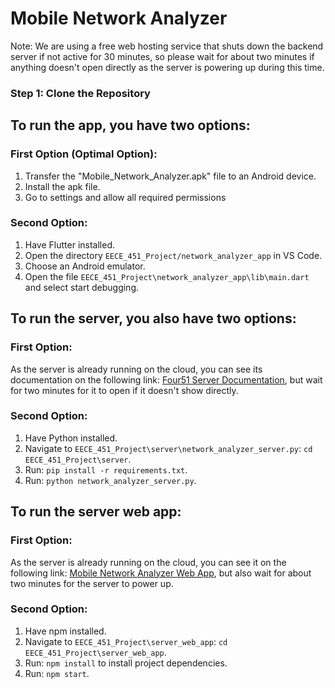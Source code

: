 # Mobile Network Analyzer

Note: We are using a free web hosting service that shuts down the backend server if not active for 30 minutes, so please wait for about two minutes if anything doesn't open directly as the server is powering up during this time.

### Step 1: Clone the Repository

## To run the app, you have two options:

### First Option (Optimal Option):
1. Transfer the "Mobile_Network_Analyzer.apk" file to an Android device.
2. Install the apk file.
3. Go to settings and allow all required permissions

### Second Option:
1. Have Flutter installed.
2. Open the directory `EECE_451_Project/network_analyzer_app` in VS Code.
3. Choose an Android emulator.
4. Open the file `EECE_451_Project\network_analyzer_app\lib\main.dart` and select start debugging.

## To run the server, you also have two options:

### First Option:
As the server is already running on the cloud, you can see its documentation on the following link: [Four51 Server Documentation](https://four51-server.onrender.com/docs), but wait for two minutes for it to open if it doesn't show directly.

### Second Option:
1. Have Python installed.
2. Navigate to `EECE_451_Project\server\network_analyzer_server.py`: `cd EECE_451_Project\server`.
3. Run: `pip install -r requirements.txt`.
4. Run: `python network_analyzer_server.py`.

## To run the server web app:

### First Option:
As the server is already running on the cloud, you can see it on the following link: [Mobile Network Analyzer Web App](https://mobilenetworkanalyzer.netlify.app), but also wait for about two minutes for the server to power up.

### Second Option:
1. Have npm installed.
2. Navigate to `EECE_451_Project\server_web_app`: `cd EECE_451_Project\server_web_app`.
3. Run: `npm install` to install project dependencies.
4. Run: `npm start`.

